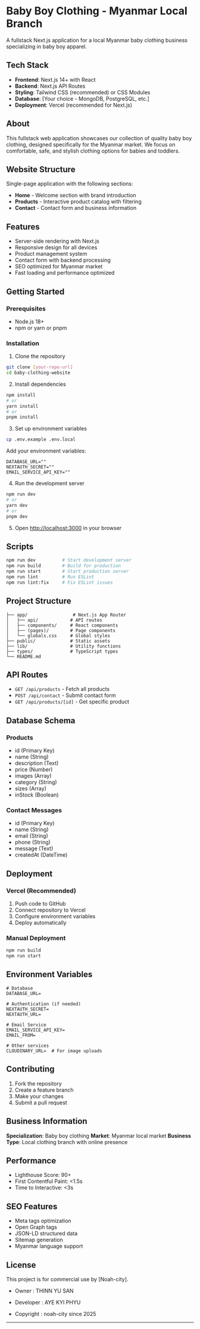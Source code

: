 # Baby Boy Clothing - Myanmar Local Branch

A fullstack Next.js application for a local Myanmar baby clothing business specializing in baby boy apparel.

## Tech Stack

- **Frontend**: Next.js 14+ with React
- **Backend**: Next.js API Routes
- **Styling**: Tailwind CSS (recommended) or CSS Modules
- **Database**: [Your choice - MongoDB, PostgreSQL, etc.]
- **Deployment**: Vercel (recommended for Next.js)

## About

This fullstack web application showcases our collection of quality baby boy clothing, designed specifically for the Myanmar market. We focus on comfortable, safe, and stylish clothing options for babies and toddlers.

## Website Structure

Single-page application with the following sections:

- **Home** - Welcome section with brand introduction
- **Products** - Interactive product catalog with filtering
- **Contact** - Contact form and business information

## Features

- Server-side rendering with Next.js
- Responsive design for all devices
- Product management system
- Contact form with backend processing
- SEO optimized for Myanmar market
- Fast loading and performance optimized

## Getting Started

### Prerequisites

- Node.js 18+
- npm or yarn or pnpm

### Installation

1. Clone the repository
```bash
git clone [your-repo-url]
cd baby-clothing-website
```

2. Install dependencies
```bash
npm install
# or
yarn install
# or
pnpm install
```

3. Set up environment variables
```bash
cp .env.example .env.local
```
Add your environment variables:
```
DATABASE_URL=""
NEXTAUTH_SECRET=""
EMAIL_SERVICE_API_KEY=""
```

4. Run the development server
```bash
npm run dev
# or
yarn dev
# or
pnpm dev
```

5. Open [http://localhost:3000](http://localhost:3000) in your browser

## Scripts

```bash
npm run dev          # Start development server
npm run build        # Build for production
npm run start        # Start production server
npm run lint         # Run ESLint
npm run lint:fix     # Fix ESLint issues
```

## Project Structure

```
├── app/                 # Next.js App Router
│   ├── api/            # API routes
│   ├── components/     # React components
│   ├── (pages)/        # Page components
│   └── globals.css     # Global styles
├── public/             # Static assets
├── lib/                # Utility functions
├── types/              # TypeScript types
└── README.md
```

## API Routes

- `GET /api/products` - Fetch all products
- `POST /api/contact` - Submit contact form
- `GET /api/products/[id]` - Get specific product

## Database Schema

### Products
- id (Primary Key)
- name (String)
- description (Text)
- price (Number)
- images (Array)
- category (String)
- sizes (Array)
- inStock (Boolean)

### Contact Messages
- id (Primary Key)
- name (String)
- email (String)
- phone (String)
- message (Text)
- createdAt (DateTime)

## Deployment

### Vercel (Recommended)
1. Push code to GitHub
2. Connect repository to Vercel
3. Configure environment variables
4. Deploy automatically

### Manual Deployment
```bash
npm run build
npm run start
```

## Environment Variables

```env
# Database
DATABASE_URL=

# Authentication (if needed)
NEXTAUTH_SECRET=
NEXTAUTH_URL=

# Email Service
EMAIL_SERVICE_API_KEY=
EMAIL_FROM=

# Other services
CLOUDINARY_URL=  # For image uploads
```

## Contributing

1. Fork the repository
2. Create a feature branch
3. Make your changes
4. Submit a pull request

## Business Information

**Specialization**: Baby boy clothing
**Market**: Myanmar local market
**Business Type**: Local clothing branch with online presence

## Performance

- Lighthouse Score: 90+
- First Contentful Paint: <1.5s
- Time to Interactive: <3s

## SEO Features

- Meta tags optimization
- Open Graph tags
- JSON-LD structured data
- Sitemap generation
- Myanmar language support

## License

This project is for commercial use by [Noah-city].

- Owner : THINN YU SAN

- Developer : AYE KYI PHYU

- Copyright : noah-city since 2025

---

